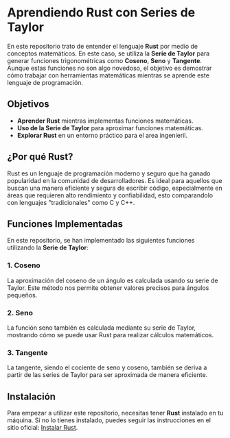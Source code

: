 # Aprendiendo Rust con Series de Taylor

En este repositorio trato de entender el lenguaje **Rust** por medio de conceptos matemáticos. En este caso, se utiliza la **Serie de Taylor** para generar funciones trigonométricas como **Coseno**, **Seno** y **Tangente**. Aunque estas funciones no son algo novedoso, el objetivo es demostrar cómo trabajar con herramientas matemáticas mientras se aprende este lenguaje de programación.

## Objetivos

- **Aprender Rust** mientras implementas funciones matemáticas.
- **Uso de la Serie de Taylor** para aproximar funciones matemáticas.
- **Explorar Rust** en un entorno práctico para el area ingenieril.

## ¿Por qué Rust?

Rust es un lenguaje de programación moderno y seguro que ha ganado popularidad en la comunidad de desarrolladores. Es ideal para aquellos que buscan una manera eficiente y segura de escribir código, especialmente en áreas que requieren alto rendimiento y confiabilidad, esto comparandolo con lenguajes "tradicionales" como C y C++.

## Funciones Implementadas

En este repositorio, se han implementado las siguientes funciones utilizando la **Serie de Taylor**:

### 1. **Coseno**
La aproximación del coseno de un ángulo es calculada usando su serie de Taylor. Este método nos permite obtener valores precisos para ángulos pequeños.

### 2. **Seno**
La función seno también es calculada mediante su serie de Taylor, mostrando cómo se puede usar Rust para realizar cálculos matemáticos.

### 3. **Tangente**
La tangente, siendo el cociente de seno y coseno, también se deriva a partir de las series de Taylor para ser aproximada de manera eficiente.

## Instalación

Para empezar a utilizar este repositorio, necesitas tener **Rust** instalado en tu máquina. Si no lo tienes instalado, puedes seguir las instrucciones en el sitio oficial: [Instalar Rust](https://www.rust-lang.org/learn/get-started).


